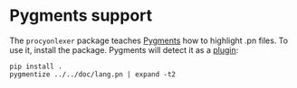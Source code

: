 # Pygments support

The `procyonlexer` package teaches [Pygments][pygments] how to
highlight .pn files. To use it, install the package. Pygments will
detect it as a [plugin][plugin]:

    pip install .
    pygmentize ../../doc/lang.pn | expand -t2

[pygments]: http://pygments.org/
[plugin]: http://pygments.org/docs/plugins/
